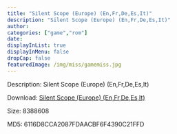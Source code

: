 ```yaml
---
title: "Silent Scope (Europe) (En,Fr,De,Es,It)"
description: "Silent Scope (Europe) (En,Fr,De,Es,It)"
author: 
categories: ["game","rom"]
date: 
displayInList: true
displayInMenu: false
dropCap: false
featuredImage: /img/miss/gamemiss.jpg
---
```


Description: Silent Scope (Europe) (En,Fr,De,Es,It)

Download: <a style="text-decoration:underline;" href="https://mega.nz/#!fXYUhYYC!6v_8fHvidgNC2IjRzDW3HhnNm9KuK0NWsVn_TyEAwLI" target = "_blank" rel = "nofollow" > Silent Scope (Europe) (En,Fr,De,Es,It)</a>

Size: 8388608

MD5: 6116D8CCA2087FDAACBF6F4390C21FFD

